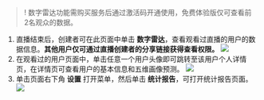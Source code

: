 >! 数字雷达功能需购买服务后通过激活码开通使用，免费体验版仅可查看前2名观众的数据。

1. 直播结束后，创建者可在此页面中单击 **数字雷达**，查看观看过直播的用户的数据信息。**其他用户仅可通过直播创建者的分享链接获得查看权限。**
![](https://main.qcloudimg.com/raw/64a07ad5838cb2a35c3c558bab976b5f.jpg)
2. 在观看过的用户页面中，单击任意一个用户头像即可跳转至该用户个人详情页，在详情页可查看用户的基本信息和五维画像预测。
![](https://main.qcloudimg.com/raw/434f2295b415fc9b9393e61619ca1778.jpg)
3. 单击页面右下角 **设置** 打开菜单，然后单击 **统计报告**，可打开统计报告页面。
![](https://main.qcloudimg.com/raw/4f41041a7992250a7fa351ecb44df91a.jpg)

 
